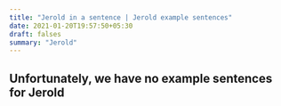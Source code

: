 ```yaml
---
title: "Jerold in a sentence | Jerold example sentences"
date: 2021-01-20T19:57:50+05:30
draft: falses
summary: "Jerold"
---
```

## Unfortunately, we have no example sentences for Jerold                 
